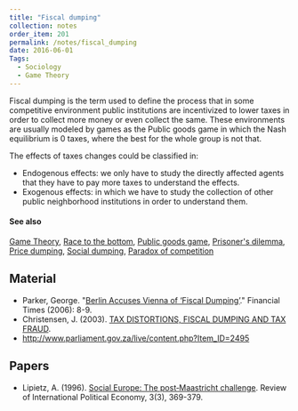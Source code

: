 ```yaml
---
title: "Fiscal dumping"
collection: notes
order_item: 201
permalink: /notes/fiscal_dumping
date: 2016-06-01
Tags:
  - Sociology
  - Game Theory
---
```


Fiscal dumping is the term used to define the process that in some competitive environment public institutions are incentivized to lower taxes in order to collect more money or even collect the same. These environments are usually modeled by games as the Public goods game in which the Nash equilibrium is 0 taxes, where the best for the whole group is not that.

The effects of taxes changes could be classified in:
* Endogenous effects: we only have to study the directly affected agents that they have to pay more taxes to understand the effects.
* Exogenous effects: in which we have to study the collection of other public neighborhood institutions in order to understand them.


#### See also
[Game Theory](/notes/game_theory), [Race to the bottom](/notes/race_to_the_bottom), [Public goods game](/notes/public_goods_game), [Prisoner's dilemma](/notes/prisoner's_dilemma), [Price dumping](/notes/price_dumping), [Social dumping](/notes/social_dumping), [Paradox of competition](/notes/paradox_of_competition)


## Material
* Parker, George. "[Berlin Accuses Vienna of ‘Fiscal Dumping’]()." Financial Times (2006): 8-9.
* Christensen, J. (2003). [TAX DISTORTIONS, FISCAL DUMPING AND TAX FRAUD](http://www.taxjustice.net/cms/upload/pdf/e_141103_seminar_notes.pdf).
* http://www.parliament.gov.za/live/content.php?Item_ID=2495


## Papers
* Lipietz, A. (1996). [Social Europe: The post‐Maastricht challenge](http://www.tandfonline.com/doi/abs/10.1080/09692299608434362#.V2qaWO2fFyQ). Review of International Political Economy, 3(3), 369-379.




